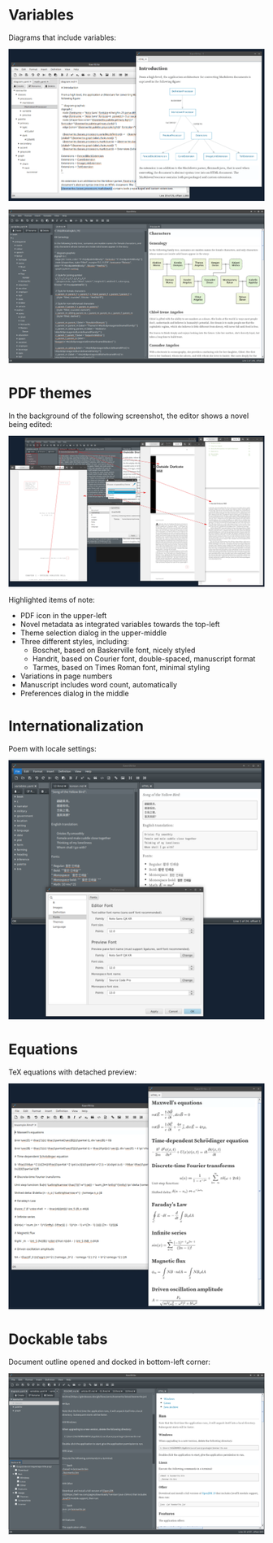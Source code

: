 # Variables

Diagrams that include variables:

![GraphViz diagram screenshot](images/screenshots/01.png)

![Family tree diagram screenshot](images/screenshots/05.png)

# PDF themes

In the background of the following screenshot, the editor shows a novel
being edited:

![PDF themes](images/screenshots/08.png)

Highlighted items of note:

* PDF icon in the upper-left
* Novel metadata as integrated variables towards the top-left
* Theme selection dialog in the upper-middle
* Three different styles, including:
    * Boschet, based on Baskerville font, nicely styled
    * Handrit, based on Courier font, double-spaced, manuscript format
    * Tarmes, based on Times Roman font, minimal styling
* Variations in page numbers
* Manuscript includes word count, automatically
* Preferences dialog in the middle

# Internationalization

Poem with locale settings:

![Korean poem screenshot](images/screenshots/02.png)

# Equations

TeX equations with detached preview:

![TeX equations screenshot](images/screenshots/03.png)

# Dockable tabs

Document outline opened and docked in bottom-left corner:

![Document outline](images/screenshots/04.png)

